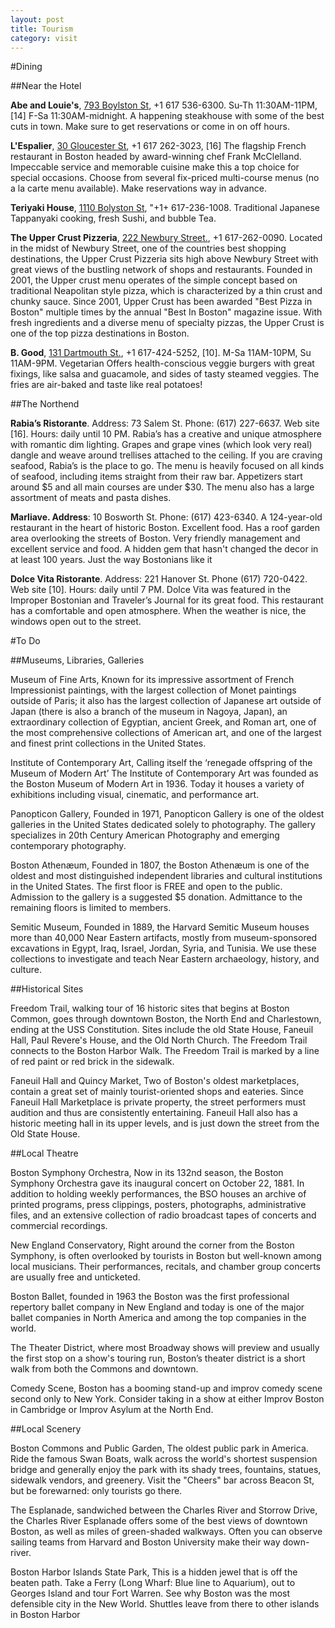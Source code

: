 ```yaml
---
layout: post
title: Tourism
category: visit
---
```


#Dining

##Near the Hotel

**Abe and Louie's**, [793 Boylston St](https://www.google.ca/maps/place/Abe+%26+Louie's/@42.349175,-71.081538,17z/data=!3m1!4b1!4m2!3m1!1s0x89e37a0ef7c51c4d:0x3b643d1ee9cd8345), +1 617 536-6300. Su-Th 11:30AM-11PM, [14] F-Sa 11:30AM-midnight. A happening steakhouse with some of the best cuts in town. Make sure to get reservations or come in on off hours.

**L'Espalier**, [30 Gloucester St](https://www.google.ca/maps/place/L'Espalier/@42.3495,-71.084445,17z/data=!3m1!4b1!4m2!3m1!1s0x89e37a0f77192221:0xa1c94e401ca5e143), +1 617 262-3023, [16] The flagship French restaurant in Boston headed by award-winning chef Frank McClelland. Impeccable service and memorable cuisine make this a top choice for special occasions. Choose from several fix-priced multi-course menus (no a la carte menu available). Make reservations way in advance.

**Teriyaki House**, [1110 Bolyston St](https://www.google.ca/maps/place/Teriyaki+House/@42.346849,-71.088633,17z/data=!3m1!4b1!4m2!3m1!1s0x89e37a1b22294153:0x91f08243284a1a96), "+1+ 617-236-1008. Traditional Japanese Tappanyaki cooking, fresh Sushi, and bubble Tea.

**The Upper Crust Pizzeria**, [222 Newbury Street.](https://www.google.ca/maps/place/The+Upper+Crust+Pizzeria/@42.349876,-71.081145,17z/data=!3m1!4b1!4m2!3m1!1s0x89e37a0eed0260c5:0xed1ddab15a5b4bf7), +1 617-262-0090. Located in the midst of Newbury Street, one of the countries best shopping destinations, the Upper Crust Pizzeria sits high above Newbury Street with great views of the bustling network of shops and restaurants. Founded in 2001, the Upper crust menu operates of the simple concept based on traditional Neapolitan style pizza, which is characterized by a thin crust and chunky sauce. Since 2001, Upper Crust has been awarded "Best Pizza in Boston" multiple times by the annual "Best In Boston" magazine issue. With fresh ingredients and a diverse menu of specialty pizzas, the Upper Crust is one of the top pizza destinations in Boston.

**B. Good**, [131 Dartmouth St.](https://www.google.ca/maps/place/b.+good/@42.346696,-71.075418,17z/data=!3m1!4b1!4m2!3m1!1s0x89e37a0d13004401:0xbbdf14938e339bbd), +1 617-424-5252, [10]. M-Sa 11AM-10PM, Su 11AM-9PM. Vegetarian Offers health-conscious veggie burgers with great fixings, like salsa and guacamole, and sides of tasty steamed veggies. The fries are air-baked and taste like real potatoes!

##The Northend

**Rabia’s Ristorante**. Address: 73 Salem St. Phone: (617) 227-6637. Web site [16]. Hours: daily until 10 PM. Rabia’s has a creative and unique atmosphere with romantic dim lighting. Grapes and grape vines (which look very real) dangle and weave around trellises attached to the ceiling. If you are craving seafood, Rabia’s is the place to go. The menu is heavily focused on all kinds of seafood, including items straight from their raw bar. Appetizers start around $5 and all main courses are under $30. The menu also has a large assortment of meats and pasta dishes.

**Marliave. Address**: 10 Bosworth St. Phone: (617) 423-6340. A 124-year-old restaurant in the heart of historic Boston. Excellent food. Has a roof garden area overlooking the streets of Boston. Very friendly management and excellent service and food. A hidden gem that hasn't changed the decor in at least 100 years. Just the way Bostonians like it

**Dolce Vita Ristorante**. Address: 221 Hanover St. Phone (617) 720-0422. Web site [10]. Hours: daily until 7 PM. Dolce Vita was featured in the Improper Bostonian and Traveler’s Journal for its great food. This restaurant has a comfortable and open atmosphere. When the weather is nice, the windows open out to the street.

#To Do

##Museums, Libraries, Galleries

Museum of Fine Arts, Known for its impressive assortment of French Impressionist paintings, with the largest collection of Monet paintings outside of Paris; it also has the largest collection of Japanese art outside of Japan (there is also a branch of the museum in Nagoya, Japan), an extraordinary collection of Egyptian, ancient Greek, and Roman art, one of the most comprehensive collections of American art, and one of the largest and finest print collections in the United States.

Institute of Contemporary Art, Calling itself the ‘renegade offspring of the Museum of Modern Art’ The Institute of Contemporary Art was founded as the Boston Museum of Modern Art in 1936. Today it houses a variety of exhibitions including visual, cinematic, and performance art. 

Panopticon Gallery,  Founded in 1971, Panopticon Gallery is one of the oldest galleries in the United States dedicated solely to photography. The gallery specializes in 20th Century American Photography and emerging contemporary photography.

Boston Athenæum, Founded in 1807, the Boston Athenæum is one of the oldest and most distinguished independent libraries and cultural institutions in the United States. The first floor is FREE and open to the public. Admission to the gallery is a suggested $5 donation. Admittance to the remaining floors is limited to members.

Semitic Museum, Founded in 1889, the Harvard Semitic Museum houses more than 40,000 Near Eastern artifacts, mostly from museum-sponsored excavations in Egypt, Iraq, Israel, Jordan, Syria, and Tunisia. We use these collections to investigate and teach Near Eastern archaeology, history, and culture.

##Historical Sites

Freedom Trail, walking tour of 16 historic sites that begins at Boston Common, goes through downtown Boston, the North End and Charlestown, ending at the USS Constitution. Sites include the old State House, Faneuil Hall, Paul Revere's House, and the Old North Church. The Freedom Trail connects to the Boston Harbor Walk. The Freedom Trail is marked by a line of red paint or red brick in the sidewalk.

Faneuil Hall and Quincy Market, Two of Boston's oldest marketplaces, contain a great set of mainly tourist-oriented shops and eateries. Since Faneuil Hall Marketplace is private property, the street performers must audition and thus are consistently entertaining. Faneuil Hall also has a historic meeting hall in its upper levels, and is just down the street from the Old State House. 



##Local Theatre

Boston Symphony Orchestra, Now in its 132nd season, the Boston Symphony Orchestra gave its inaugural concert on October 22, 1881. In addition to holding weekly performances, the BSO houses an archive of printed programs, press clippings, posters, photographs, administrative files, and an extensive collection of radio broadcast tapes of concerts and commercial recordings.

New England Conservatory, Right around the corner from the Boston Symphony, is often overlooked by tourists in Boston but well-known among local musicians. Their performances, recitals, and chamber group concerts are usually free and unticketed.

Boston Ballet, founded in 1963 the Boston was the first professional repertory ballet company in New England and today is one of the major ballet companies in North America and among the top companies in the world. 

The Theater District, where most Broadway shows will preview and usually the first stop on a show's touring run, Boston’s theater district is a short walk from both the Commons and downtown. 

Comedy Scene,  Boston has a booming stand-up and improv comedy scene second only to New York. Consider taking in a show at either Improv Boston in Cambridge or Improv Asylum at the North End. 

##Local Scenery

Boston Commons and Public Garden, The oldest public park in America. Ride the famous Swan Boats, walk across the world's shortest suspension bridge and generally enjoy the park with its shady trees, fountains, statues, sidewalk vendors, and greenery. Visit the "Cheers" bar across Beacon St, but be forewarned: only tourists go there.

The Esplanade, sandwiched between the Charles River and Storrow Drive, the Charles River Esplanade offers some of the best views of downtown Boston, as well as miles of green-shaded walkways. Often you can observe sailing teams from Harvard and Boston University make their way down-river. 

Boston Harbor Islands State Park, This is a hidden jewel that is off the beaten path. Take a Ferry (Long Wharf: Blue line to Aquarium), out to Georges Island and tour Fort Warren. See why Boston was the most defensible city in the New World. Shuttles leave from there to other islands in Boston Harbor



